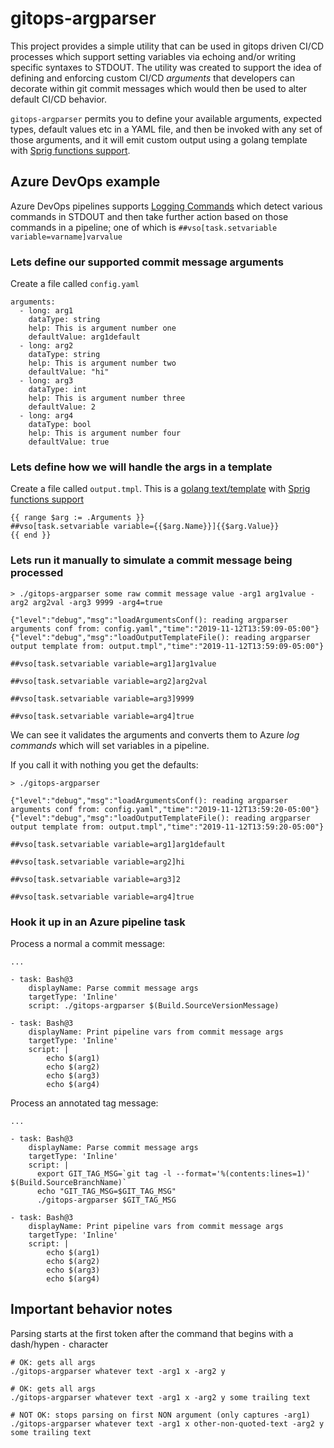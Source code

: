 # gitops-argparser

This project provides a simple utility that can be used in gitops driven CI/CD processes which support setting variables via echoing and/or writing specific syntaxes to STDOUT. The utility was created to support the idea of defining and enforcing custom CI/CD *arguments* that developers can decorate within git commit messages which would then be used to alter default CI/CD behavior. 

`gitops-argparser` permits you to define your available arguments, expected types, default values etc in a YAML file, and then be invoked with any set of those arguments, and it will emit custom output using a golang template with [Sprig functions support](https://github.com/Masterminds/sprig).

## Azure DevOps example

Azure DevOps pipelines supports [Logging Commands](https://github.com/microsoft/azure-pipelines-tasks/blob/master/docs/authoring/commands.md) which detect various commands in STDOUT and then take further action based on those commands in a pipeline; one of which is `##vso[task.setvariable variable=varname]varvalue`

### Lets define our supported commit message arguments

Create a file called `config.yaml`

```
arguments:
  - long: arg1
    dataType: string
    help: This is argument number one
    defaultValue: arg1default
  - long: arg2
    dataType: string
    help: This is argument number two
    defaultValue: "hi"
  - long: arg3
    dataType: int
    help: This is argument number three
    defaultValue: 2
  - long: arg4
    dataType: bool
    help: This is argument number four
    defaultValue: true
```

### Lets define how we will handle the args in a template

Create a file called `output.tmpl`. This is a [golang text/template](https://golang.org/pkg/text/template/) with [Sprig functions support](https://github.com/Masterminds/sprig)
```
{{ range $arg := .Arguments }}
##vso[task.setvariable variable={{$arg.Name}}]{{$arg.Value}}
{{ end }}
```

### Lets run it manually to simulate a commit message being processed

```
> ./gitops-argparser some raw commit message value -arg1 arg1value -arg2 arg2val -arg3 9999 -arg4=true

{"level":"debug","msg":"loadArgumentsConf(): reading argparser arguments conf from: config.yaml","time":"2019-11-12T13:59:09-05:00"}
{"level":"debug","msg":"loadOutputTemplateFile(): reading argparser output template from: output.tmpl","time":"2019-11-12T13:59:09-05:00"}

##vso[task.setvariable variable=arg1]arg1value

##vso[task.setvariable variable=arg2]arg2val

##vso[task.setvariable variable=arg3]9999

##vso[task.setvariable variable=arg4]true
```

We can see it validates the arguments and converts them to Azure *log commands* which will set variables in a pipeline.

If you call it with nothing you get the defaults:
```
> ./gitops-argparser 

{"level":"debug","msg":"loadArgumentsConf(): reading argparser arguments conf from: config.yaml","time":"2019-11-12T13:59:20-05:00"}
{"level":"debug","msg":"loadOutputTemplateFile(): reading argparser output template from: output.tmpl","time":"2019-11-12T13:59:20-05:00"}

##vso[task.setvariable variable=arg1]arg1default

##vso[task.setvariable variable=arg2]hi

##vso[task.setvariable variable=arg3]2

##vso[task.setvariable variable=arg4]true
```

### Hook it up in an Azure pipeline task

Process a normal a commit message:
```
...

- task: Bash@3
    displayName: Parse commit message args
    targetType: 'Inline'
    script: ./gitops-argparser $(Build.SourceVersionMessage)

- task: Bash@3
    displayName: Print pipeline vars from commit message args
    targetType: 'Inline'
    script: | 
        echo $(arg1)
        echo $(arg2)
        echo $(arg3)
        echo $(arg4)
```

Process an annotated tag message:
```
...

- task: Bash@3
    displayName: Parse commit message args
    targetType: 'Inline'
    script: |
      export GIT_TAG_MSG=`git tag -l --format='%(contents:lines=1)' $(Build.SourceBranchName)`
      echo "GIT_TAG_MSG=$GIT_TAG_MSG"
      ./gitops-argparser $GIT_TAG_MSG

- task: Bash@3
    displayName: Print pipeline vars from commit message args
    targetType: 'Inline'
    script: | 
        echo $(arg1)
        echo $(arg2)
        echo $(arg3)
        echo $(arg4)
```

## Important behavior notes

Parsing starts at the first token after the command that begins with a dash/hypen `-` character
```
# OK: gets all args
./gitops-argparser whatever text -arg1 x -arg2 y

# OK: gets all args
./gitops-argparser whatever text -arg1 x -arg2 y some trailing text

# NOT OK: stops parsing on first NON argument (only captures -arg1)
./gitops-argparser whatever text -arg1 x other-non-quoted-text -arg2 y some trailing text
```
